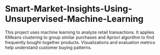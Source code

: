 # Smart-Market-Insights-Using-Unsupervised-Machine-Learning
This project uses machine learning to analyze retail transactions. It applies KMeans clustering to group similar purchases and Apriori algorithm to find frequently bought-together products. Visualizations and evaluation metrics help understand customer buying patterns.
